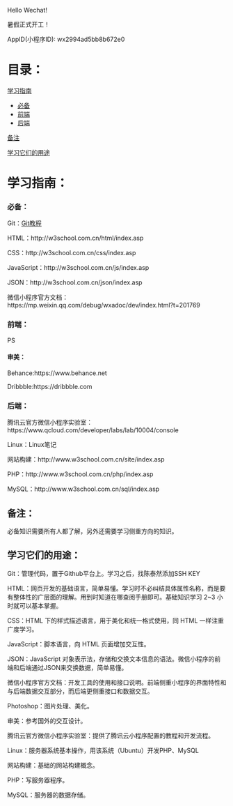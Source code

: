 Hello Wechat!

暑假正式开工！

AppID(小程序ID): wx2994ad5bb8b672e0
<h1>目录：</h1>
<a href="#C1">学习指南</a>
<ul type="disc">
	<li><a href="#C2">必备</a></li>
	<li><a href="#C3">前端</a></li>
	<li><a href="#C4">后端</a></li>
</ul> 
<a href="#C5"><p>备注<p></a>
<a href="#C6"><p>学习它们的用途<p></a>






<a name="C1"><h1>学习指南：</h1></a>
<a name="C2"><h3>必备：</h3></a>
<p>Git：<a href=http://www.liaoxuefeng.com/wiki/0013739516305929606dd18361248578c67b8067c8c017b000>Git教程<a></p>
<p>HTML：http://w3school.com.cn/html/index.asp</p>
<p>CSS：http://w3school.com.cn/css/index.asp</p>
<p>JavaScript：http://w3school.com.cn/js/index.asp</p>
<p>JSON：http://w3school.com.cn/json/index.asp</p>
<p>微信小程序官方文档：https://mp.weixin.qq.com/debug/wxadoc/dev/index.html?t=201769</p>

<a name="C3"><h3>前端：</h3></a>
<p>PS</p>
<h4>审美：</h4>
<p>Behance:https://www.behance.net</p>
<p>Dribbble:https://dribbble.com</p>

<a name="C4"><h3>后端：</h3></a>
<p>腾讯云官方微信小程序实验室：https://www.qcloud.com/developer/labs/lab/10004/console</p>
<p>Linux：Linux笔记</p>
<p>网站构建：http://www.w3school.com.cn/site/index.asp</p>
<p>PHP：http://www.w3school.com.cn/php/index.asp</p>
<p>MySQL：http://www.w3school.com.cn/sql/index.asp</p>


<a name="C5"><h2>备注：</h2></a>
<p>必备知识需要所有人都了解，另外还需要学习侧重方向的知识。</p>
<a name="C6"><h2>学习它们的用途：</h2></a>
<p>Git：管理代码，置于Github平台上。学习之后，找陈泰然添加SSH KEY</p>
<p>HTML：网页开发的基础语言，简单易懂。学习时不必纠结具体属性名称，而是要有整体性的广层面的理解。用到时知道在哪查阅手册即可。基础知识学习 2~3 小时就可以基本掌握。</p>
<p>CSS：HTML 下的样式描述语言，用于美化和统一格式使用，同 HTML 一样注重广度学习。</p>
<p>JavaScript：脚本语言，向 HTML 页面增加交互性。</p>
<p>JSON：JavaScript 对象表示法，存储和交换文本信息的语法。微信小程序的前端和后端通过JSON来交换数据，简单易懂。</p>
<p>微信小程序官方文档：开发工具的使用和接口说明。前端侧重小程序的界面特性和与后端数据交互部分，而后端更侧重接口和数据交互。</p>
<p>Photoshop：图片处理、美化。</p>
<p>审美：参考国外的交互设计。</p>
<p>腾讯云官方微信小程序实验室：提供了腾讯云小程序配置的教程和开发流程。</p>
<p>Linux：服务器系统基本操作，用该系统（Ubuntu）开发PHP、MySQL</p>
<p>网站构建：基础的网站构建概念。</p>
<p>PHP：写服务器程序。</p>
<p>MySQL：服务器的数据存储。</p>
